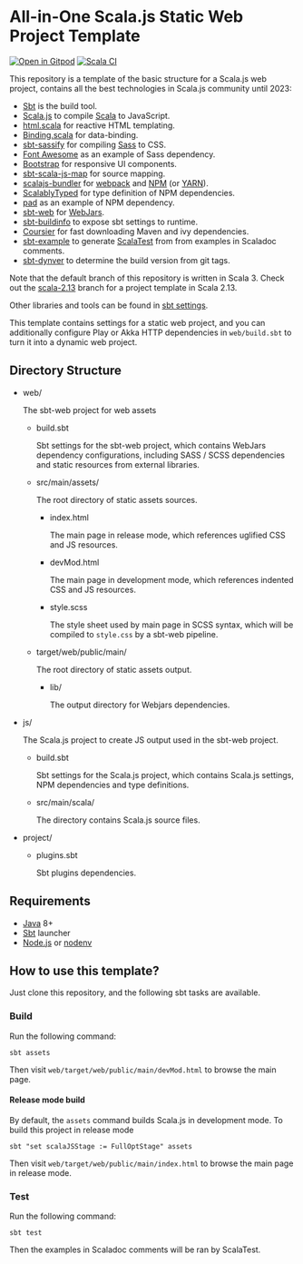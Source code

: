 # All-in-One Scala.js Static Web Project Template
[![Open in Gitpod](https://img.shields.io/badge/Gitpod-open%20in%20an%20online%20IDE-%230092CF.svg )](https://gitpod.io/#https://github.com/Atry/scalajs-all-in-one-template)
[![Scala CI](https://github.com/Atry/scalajs-all-in-one-template/actions/workflows/scala.yml/badge.svg)](https://github.com/Atry/scalajs-all-in-one-template/actions/workflows/scala.yml)

This repository is a template of the basic structure for a Scala.js web project, contains all the best technologies in Scala.js community until 2023:

* [Sbt](https://scala-sbt.org) is the build tool.
* [Scala.js](https://www.scala-js.org/) to compile [Scala](https://scala-lang.org) to JavaScript.
* [html.scala](https://github.com/GlasslabGames/html.scala/) for reactive HTML templating.
* [Binding.scala](https://github.com/ThoughtWorksInc/Binding.scala) for data-binding.
* [sbt-sassify](https://github.com/irundaia/sbt-sassify/) for compiling [Sass](https://sass-lang.com/) to CSS.
* [Font Awesome](https://fontawesome.com/) as an example of Sass dependency.
* [Bootstrap](https://getbootstrap.com/) for responsive UI components.
* [sbt-scala-js-map](https://github.com/ThoughtWorksInc/sbt-scala-js-map) for source mapping.
* [scalajs-bundler](https://github.com/scalacenter/scalajs-bundler) for [webpack](https://webpack.js.org/) and [NPM](https://www.npmjs.com/) (or [YARN](https://yarnpkg.com)).
* [ScalablyTyped](https://scalablytyped.org/) for type definition of NPM dependencies.
* [pad](https://pad-project.js.org/) as an example of NPM dependency.
* [sbt-web](https://github.com/sbt/sbt-web) for [WebJars](https://www.webjars.org/).
* [sbt-buildinfo](https://github.com/sbt/sbt-buildinfo) to expose sbt settings to runtime.
* [Coursier](https://get-coursier.io/) for fast downloading Maven and ivy dependencies.
* [sbt-example](https://github.com/ThoughtWorksInc/sbt-example) to generate [ScalaTest](http://www.scalatest.org/) from from examples in Scaladoc comments.
* [sbt-dynver](https://github.com/dwijnand/sbt-dynver) to determine the build version from git tags.

Note that the default branch of this repository is written in Scala 3. Check out the [scala-2.13](https://github.com/Atry/scalajs-all-in-one-template/tree/scala-2.13) branch for a project template in Scala 2.13.

Other libraries and tools can be found in [sbt settings](https://github.com/Atry/Binding.scala-template/search?q=extension%3Asbt&unscoped_q=extension%3Asbt).

This template contains settings for a static web project, and you can additionally configure Play or Akka HTTP dependencies in `web/build.sbt` to turn it into a dynamic web project.

## Directory Structure

 * web/
   
   The sbt-web project for web assets
   * build.sbt
     
     Sbt settings for the sbt-web project, which contains WebJars dependency configurations, including SASS / SCSS dependencies and static resources from external libraries.
   * src/main/assets/
         
     The root directory of static assets sources.
     * index.html
       
       The main page in release mode, which references uglified CSS and JS resources.
     * devMod.html
       
       The main page in development mode, which references indented CSS and JS resources.
     * style.scss
       
       The style sheet used by main page in SCSS syntax, which will be compiled to `style.css` by a sbt-web pipeline.
   * target/web/public/main/
     
     The root directory of static assets output.
     * lib/
       
       The output directory for Webjars dependencies.
 * js/
   
   The Scala.js project to create JS output used in the sbt-web project.

   * build.sbt
     
     Sbt settings for the Scala.js project, which contains Scala.js settings, NPM dependencies and type definitions.
   
   * src/main/scala/
     
     The directory contains Scala.js source files.
 * project/
   * plugins.sbt
     
     Sbt plugins dependencies.

## Requirements

* [Java](https://openjdk.java.net/) 8+
* [Sbt](https://www.scala-sbt.org/) launcher
* [Node.js](https://nodejs.org/) or [nodenv](https://github.com/nodenv/nodenv)

## How to use this template?

Just clone this repository, and the following sbt tasks are available.

### Build

Run the following command:

``` shell
sbt assets
```

Then visit `web/target/web/public/main/devMod.html` to browse the main page.

#### Release mode build

By default, the `assets` command builds Scala.js in development mode. To build this project in release mode

``` shell
sbt "set scalaJSStage := FullOptStage" assets
```

Then visit `web/target/web/public/main/index.html` to browse the main page in release mode.

### Test

Run the following command:

``` shell
sbt test
```

Then the examples in Scaladoc comments will be ran by ScalaTest.
